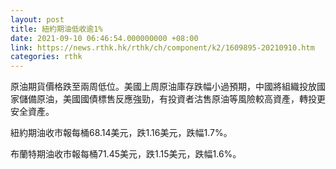 ```yaml
---
layout: post
title: 紐約期油低收逾1%
date: 2021-09-10 06:46:54.000000000 +08:00
link: https://news.rthk.hk/rthk/ch/component/k2/1609895-20210910.htm
categories: rthk
---
```


原油期貨價格跌至兩周低位。美國上周原油庫存跌幅小過預期，中國將組織投放國家儲備原油，美國國債標售反應強勁，有投資者沽售原油等風險較高資產，轉投更安全資產。

紐約期油收市報每桶68.14美元，跌1.16美元，跌幅1.7%。

布蘭特期油收市報每桶71.45美元，跌1.15美元，跌幅1.6%。
